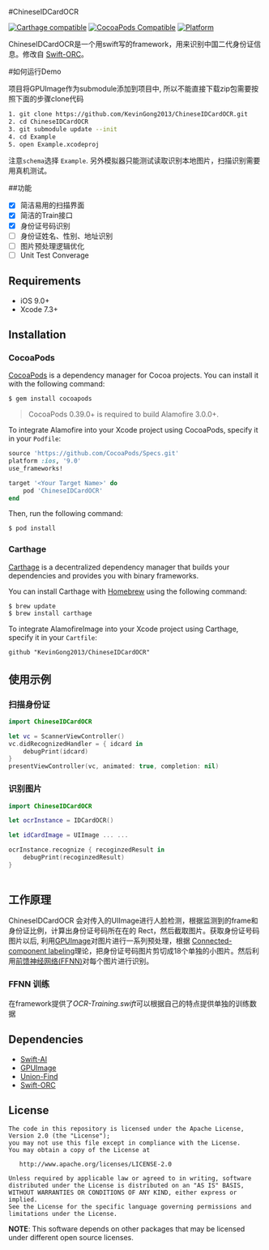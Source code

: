 #ChineseIDCardOCR

[![Carthage compatible](https://img.shields.io/badge/Carthage-compatible-4BC51D.svg?style=flat)](https://github.com/Carthage/Carthage) [![CocoaPods Compatible](https://img.shields.io/cocoapods/v/ChineseIDCardOCR.svg)](https://img.shields.io/cocoapods/v/ChineseIDCardOCR.svg) [![Platform](https://img.shields.io/cocoapods/p/ChineseIDCardOCR.svg?style=flat)](http://cocoadocs.org/docsets/ChineseIDCardOCR)

ChineseIDCardOCR是一个用swift写的framework，用来识别中国二代身份证信息。修改自 [Swift-ORC](https://github.com/garnele007/SwiftOCR)。


#如何运行Demo

项目将GPUImage作为submodule添加到项目中, 所以不能直接下载zip包需要按照下面的步骤clone代码

```bash
1. git clone https://github.com/KevinGong2013/ChineseIDCardOCR.git
2. cd ChineseIDCardOCR
3. git submodule update --init
4. cd Example
5. open Example.xcodeproj
```

注意`schema`选择 `Example`.
另外模拟器只能测试读取识别本地图片，扫描识别需要用真机测试。

##功能
- [x] 简洁易用的扫描界面
- [x] 简洁的Train接口
- [x] 身份证号码识别
- [ ] 身份证姓名、性别、地址识别
- [ ] 图片预处理逻辑优化
- [ ] Unit Test Converage

## Requirements

- iOS 9.0+
- Xcode 7.3+

## Installation

### CocoaPods

[CocoaPods](http://cocoapods.org) is a dependency manager for Cocoa projects. You can install it with the following command:

```bash
$ gem install cocoapods
```

> CocoaPods 0.39.0+ is required to build Alamofire 3.0.0+.

To integrate Alamofire into your Xcode project using CocoaPods, specify it in your `Podfile`:

```ruby
source 'https://github.com/CocoaPods/Specs.git'
platform :ios, '9.0'
use_frameworks!

target '<Your Target Name>' do
    pod 'ChineseIDCardOCR'
end
```

Then, run the following command:

```bash
$ pod install
```

### Carthage
[Carthage](https://github.com/Carthage/Carthage) is a decentralized dependency manager that builds your dependencies and provides you with binary frameworks.

You can install Carthage with [Homebrew](http://brew.sh/) using the following command:

```bash
$ brew update
$ brew install carthage
```

To integrate AlamofireImage into your Xcode project using Carthage, specify it in your `Cartfile`:

```ogdl
github "KevinGong2013/ChineseIDCardOCR"
```

## 使用示例

### 扫描身份证
```swift
import ChineseIDCardOCR

let vc = ScannerViewController()
vc.didRecognizedHandler = { idcard in
	debugPrint(idcard) 
}
presentViewController(vc, animated: true, completion: nil)	
```

### 识别图片

```swift
import ChineseIDCardOCR

let ocrInstance = IDCardOCR()

let idCardImage = UIImage ... ...

ocrInstance.recognize { recoginzedResult in 
	debugPrint(recoginzedResult)
}
	
```

## 工作原理
ChineseIDCardOCR 会对传入的UIImage进行人脸检测，根据监测到的frame和身份证比例，计算出身份证号码所在在的 Rect，然后截取图片。获取身份证号码图片以后, 利用[GPUImage](https://github.com/BradLarson/GPUImage)对图片进行一系列预处理，根据 [Connected-component labeling](https://en.wikipedia.org/wiki/Connected-component_labeling)理论，把身份证号码图片剪切成18个单独的小图片。然后利用[前馈神经网络(FFNN)](https://en.wikipedia.org/wiki/Feedforward_neural_network)对每个图片进行识别。
### FFNN 训练
在framework提供了*OCR-Training.swift*可以根据自己的特点提供单独的训练数据

## Dependencies

* [Swift-AI](https://github.com/collinhundley/Swift-AI)
* [GPUImage](https://github.com/BradLarson/GPUImage)
* [Union-Find](https://github.com/hollance/swift-algorithm-club/tree/master/Union-Find)
* [Swift-ORC](https://github.com/garnele007/SwiftOCR)

## License

    The code in this repository is licensed under the Apache License, Version 2.0 (the "License");
    you may not use this file except in compliance with the License.
    You may obtain a copy of the License at

       http://www.apache.org/licenses/LICENSE-2.0

    Unless required by applicable law or agreed to in writing, software
    distributed under the License is distributed on an "AS IS" BASIS,
    WITHOUT WARRANTIES OR CONDITIONS OF ANY KIND, either express or implied.
    See the License for the specific language governing permissions and
    limitations under the License.

**NOTE**: This software depends on other packages that may be licensed under different open source licenses.
